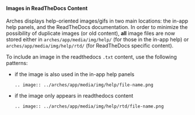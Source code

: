 #### Images in ReadTheDocs Content

Arches displays help-oriented images/gifs in two main locations: the in-app help panels, and the ReadTheDocs documentation. In order to minimize the possibility of duplicate images (or old content), **all** image files are now stored either in `arches/app/media/img/help/` (for those in the in-app help) or `arches/app/media/img/help/rtd/` (for ReadTheDocs specific content).

To include an image in the readthedocs `.txt` content, use the following patterns:

* if the image is also used in the in-app help panels

    ```
    .. image:: ../arches/app/media/img/help/file-name.png
    ```

* if the image only appears in readthedocs content

    ```
    .. image:: ../arches/app/media/img/help/rtd/file-name.png
    ```